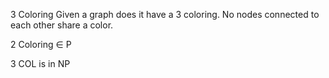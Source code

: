 3 Coloring
Given a graph does it have a 3 coloring. No nodes connected to each other share a color.

2 Coloring $\in$ P

3 COL is in NP
